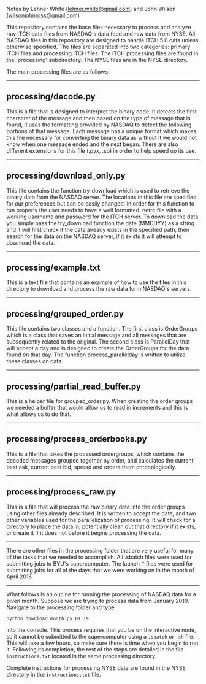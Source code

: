 Notes by Lehner White (lehner.white@gmail.com) and John Wilson (wilsonjohnross@gmail.com)

This repository contains the base files necessary to process and analyze raw ITCH data files from NASDAQ's 
data feed and raw data from NYSE. All NASDAQ files in this repository are designed to handle ITCH 5.0 data 
unless otherwise specified. The files are separated into two categories: primary ITCH files and processing 
ITCH files. The ITCH processing files are found in the 'processing' subdirectory. The NYSE files are in the
NYSE directory.

The main processing files are as follows:

--------------------
processing/decode.py
--------------------

This is a file that is designed to interpret the binary code. It detects the first character of the message 
and then based on the type of message that is found, it uses the formatting provided by NASDAQ to detect the
following portions of that message. Each message has a unique format which makes this file necessary for 
converting the binary data as without it we would not know when one message ended and the next began. There 
are also different extensions for this file (.pyx, .so) in order to help speed up its use. 

---------------------------
processing/download_only.py
---------------------------

This file contains the function try_download which is used to retrieve the binary data from the NASDAQ 
server. The locations in this file are specified for our preferences but can be easily changed. In order
for this function to run properly the user needs to have a well formatted .netrc file with a working 
username and password for the ITCH server. To download the data you simply pass the try_download function 
the date (MMDDYY) as a string and it will first check if the data already exists in the specified path, 
then search for the data on the NASDAQ server, if it exists it will attempt to download the data. 

----------------------
processing/example.txt
----------------------

This is a text file that contains an example of how to use the files in this directory to download and 
process the raw data form NASDAQ's servers. 

---------------------------
processing/grouped_order.py
---------------------------

This file contains two classes and a function. The first class is OrderGroups which is a class that saves 
an initial message and all messages that are subsequently related to the original. The second class is 
ParallelDay that will accept a day and is designed to create the OrderGroups for the data found on that
day. The function process_parallelday is written to utilize these classes on data. 

---------------------------------
processing/partial_read_buffer.py
---------------------------------

This is a helper file for grouped_order.py. When creating the order groups we needed a buffer that would 
allow us to read in increments and this is what allows us to do that. 

--------------------------------
processing/process_orderbooks.py
--------------------------------

This is a file that takes the processed ordergroups, which contains the decoded messages grouped together 
by order, and calculates the current best ask, current best bid, spread and orders them chronologically. 

-------------------------
processing/process_raw.py
-------------------------

This is a file that will process the raw binary data into the order groups using other files already 
described. It is written to accept the date, and two other variables used for the parallelization of 
processing. It will check for a directory to place the data in, potentially clean out that directory if 
it exists, or create it if it does not before it begins processing the data. 

-------------------------------------------

There are other files in the processing folder that are very useful for many of the tasks that we needed 
to accomplish. All .sbatch files were used for submitting jobs to BYU's supercomputer. The launch_* files 
were used for submitting jobs for all of the days that we were working on in the month of April 2016. 

-------------------------------------------


What follows is an outline for running the processing of NASDAQ data for a given month. Suppose we are
trying to process data from January 2019. Navigate to the processing folder and type

```console
python download_month.py 01 19
```
into the console. This process requires that you be on the interactive node, so it cannot be submitted
to the supercomputer using a `.sbatch` or `.sh` file. This will take a few hours, so make sure there is
time when you begin to run it. Following its completion, the rest of the steps are detailed in the file
`instructions.txt` located in the same processing directory.

Complete instructions for processing NYSE data are found in the NYSE directory in the `instructions.txt`
file.
